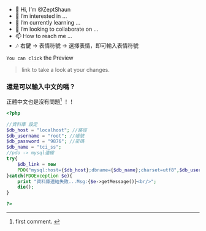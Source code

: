 - 👋 Hi, I’m @ZeptShaun
- 👀 I’m interested in ...
- 🌱 I’m currently learning ...
- 💞️ I’m looking to collaborate on ...
- 📫 How to reach me ...
- 🎶 右鍵 -> 表情符號 -> 選擇表情，即可輸入表情符號
<!--- 註解
ZeptShaun/ZeptShaun is a ✨ special ✨ repository because its `README.md` (this file) appears on your GitHub profile.
You can click the Preview link to take a look at your changes.
--->

` You can click ` the Preview 
 > link to take a look at your changes.


### 還是可以輸入中文的嗎？

正體中文也是沒有問題[^1] ！！

[^1]:first comment. <!--備註會顯示在最下面-->


```php
<?php

//資料庫 設定
$db_host = "localhost"; //路徑
$db_username = "root"; //帳號
$db_password = "9876"; //密碼
$db_name = "tci_ss";
//pdo -> mysql連線
try{
	$db_link = new
	PDO("mysql:host={$db_host};dbname={$db_name};charset=utf8",$db_username,$db_password);
}catch(PDOException $e){
	print "資料庫連結失敗...Msg:{$e->getMessage()}<br/>";
	die();
}

?>
```


